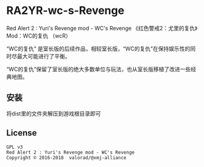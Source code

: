# RA2YR-wc-s-Revenge
Red Alert 2 : Yuri's Revenge mod - WC's Revenge
《红色警戒2：尤里的复仇》Mod：WC的复仇 （wcR）

“WC的复仇” 是室长版的后续作品，相较室长版，“WC的复仇”在保持娱乐性的同时尽最大可能进行了平衡。

“WC的复仇”保留了室长版的绝大多数单位与玩法，也从室长版移植了改进一些经典地图。

## 安装
将dist里的文件夹解压到游戏根目录即可

## License

    GPL v3
    Red Alert 2 : Yuri's Revenge mod - WC's Revenge
    Copyright ©️ 2016-2018  valorad/@xmj-alliance
